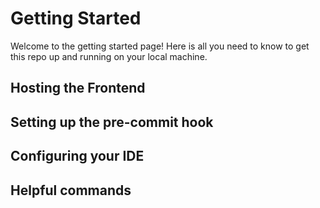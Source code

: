 # Getting Started

Welcome to the getting started page! Here is all you need to know to get this repo up and running on your local machine.

## Hosting the Frontend

## Setting up the pre-commit hook

## Configuring your IDE

## Helpful commands
